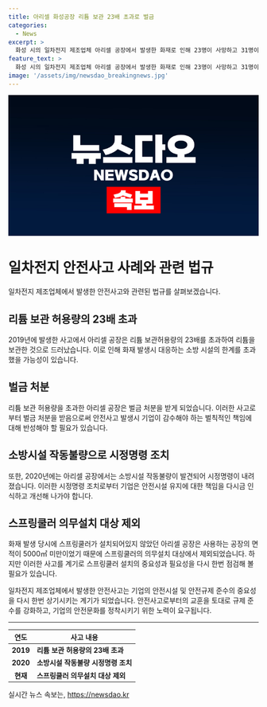 ```yaml
---
title: 아리셀 화성공장 리튬 보관 23배 초과로 벌금
categories:
  - News
excerpt: >
  화성 시의 일차전지 제조업체 아리셀 공장에서 발생한 화재로 인해 23명이 사망하고 31명이 다쳤다. 조선호 경기도소방재난본부장은 공장이 2019년 리튬 보관 허용량의 23배를 초과해 벌금을 부과받았고, 2020년에는 소방시설 작동 불량으로 시정명령을 받았다고 밝혔다. 아리셀 공장은 스프링쿨러 의무설치 대상에서 제외되었으며, 화재 발생 시 소방신고도 없었다. 이에 대해 아리셀 관계자는 작업자가 배터리 온도 급상승을 발견하고 화재에 직접 대처했으나 화재가 발생했다고 설명했다.
feature_text: >
  화성 시의 일차전지 제조업체 아리셀 공장에서 발생한 화재로 인해 23명이 사망하고 31명이 다쳤다. 조선호 경기도소방재난본부장은 공장이 2019년 리튬 보관 허용량의 23배를 초과해 벌금을 부과받았고, 2020년에는 소방시설 작동 불량으로 시정명령을 받았다고 밝혔다. 아리셀 공장은 스프링쿨러 의무설치 대상에서 제외되었으며, 화재 발생 시 소방신고도 없었다. 이에 대해 아리셀 관계자는 작업자가 배터리 온도 급상승을 발견하고 화재에 직접 대처했으나 화재가 발생했다고 설명했다.
image: '/assets/img/newsdao_breakingnews.jpg'
---
```


<p><img src="/assets/img/newsdao_breakingnews.jpg" alt="koreaapp 속보" /></p>

<h1>일차전지 안전사고 사례와 관련 법규</h1>

<p data-ke-size="size16">일차전지 제조업체에서 발생한 안전사고와 관련된 법규를 살펴보겠습니다.</p>

<h2 data-ke-size="size26">리튬 보관 허용량의 23배 초과</h2>

<p data-ke-size="size16">2019년에 발생한 사고에서 아리셀 공장은 리튬 보관허용량의 23배를 초과하여 리튬을 보관한 것으로 드러났습니다. 이로 인해 화재 발생시 대응하는 소방 시설의 한계를 초과했을 가능성이 있습니다.</p>

<h2 data-ke-size="size26">벌금 처분</h2>

<p data-ke-size="size16">리튬 보관 허용량을 초과한 아리셀 공장은 벌금 처분을 받게 되었습니다. 이러한 사고로부터 벌금 처분을 받음으로써 안전사고 발생시 기업이 감수해야 하는 벌칙적인 책임에 대해 반성해야 할 필요가 있습니다.</p>

<h2 data-ke-size="size26">소방시설 작동불량으로 시정명령 조치</h2>

<p data-ke-size="size16">또한, 2020년에는 아리셀 공장에서는 소방시설 작동불량이 발견되어 시정명령이 내려졌습니다. 이러한 시정명령 조치로부터 기업은 안전시설 유지에 대한 책임을 다시금 인식하고 개선해 나가야 합니다.</p>

<h2 data-ke-size="size26">스프링쿨러 의무설치 대상 제외</h2>

<p data-ke-size="size16">화재 발생 당시에 스프링쿨러가 설치되어있지 않았던 아리셀 공장은 사용하는 공장의 면적이 5000㎡ 미만이었기 때문에 스프링쿨러의 의무설치 대상에서 제외되었습니다. 하지만 이러한 사고를 계기로 스프링쿨러 설치의 중요성과 필요성을 다시 한번 점검해 볼 필요가 있습니다.</p>

<p data-ke-size="size16">일차전지 제조업체에서 발생한 안전사고는 기업의 안전시설 및 안전규제 준수의 중요성을 다시 한번 상기시키는 계기가 되었습니다. 안전사고로부터의 교훈을 토대로 규제 준수를 강화하고, 기업의 안전문화를 정착시키기 위한 노력이 요구됩니다.</p>

<hr>

<table>
    <thead>
        <tr>
            <th><b>연도</b></th>
            <th><b>사고 내용</b></th>
        </tr>
    </thead>
    <tbody>
        <tr>
            <td style="text-align: center; height: 17px;"><b>2019</b></td>
            <td><b>리튬 보관 허용량의 23배 초과</b></td>
        </tr>
        <tr>
            <td style="text-align: center; height: 17px;"><b>2020</b></td>
            <td><b>소방시설 작동불량 시정명령 조치</b></td>
        </tr>
        <tr>
            <td style="text-align: center; height: 17px;"><b>현재</b></td>
            <td><b>스프링쿨러 의무설치 대상 제외</b></td>
        </tr>
    </tbody>
</table>
실시간 뉴스 속보는, <a href="https://newsdao.kr" rel="dofollow">https://newsdao.kr</a>


